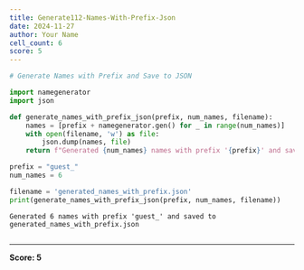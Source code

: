```yaml
---
title: Generate112-Names-With-Prefix-Json
date: 2024-11-27
author: Your Name
cell_count: 6
score: 5
---
```


```python
# Generate Names with Prefix and Save to JSON

```


```python
import namegenerator
import json
```


```python
def generate_names_with_prefix_json(prefix, num_names, filename):
    names = [prefix + namegenerator.gen() for _ in range(num_names)]
    with open(filename, 'w') as file:
        json.dump(names, file)
    return f"Generated {num_names} names with prefix '{prefix}' and saved to {filename}"

```


```python
prefix = "guest_"
num_names = 6
```


```python
filename = 'generated_names_with_prefix.json'
print(generate_names_with_prefix_json(prefix, num_names, filename))
```

    Generated 6 names with prefix 'guest_' and saved to generated_names_with_prefix.json



```python

```


---
**Score: 5**
